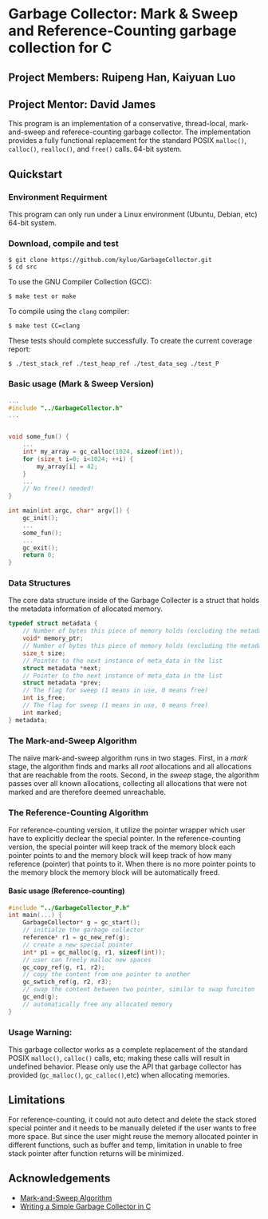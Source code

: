 <!-- # GarbageCollector

Define a struct
```
typedef struct {
    size_t size;  // Number of bytes this piece of memory holds (excluding the metadata size)
    struct _meta_data *next;  // Pointer to the next instance of meta_data in the list
    int marked;  // The flag for sweep
    void (*dtor)(void*);  // Corresponding Destructor
} metadata; 
```
which store memory and related information that user request

Define a struct
```
typedef struct {
    size_t size;  // number of total byte
    void* top_stack;  // starting stack to loop through to check
    size_t num_items;  // number of allocated objects
    size_t marked_items;  //number of marked itmes
    metadata* head;  // the root of metadata
} GarbageCollector;
```
which hold the neccesary informations for garbage collector

goal
====
loop through stack from beginning ``top_stack`` untill end (last variable where we call end) to decide if there is unreachable memmory address in heap:
mark all rechable memory and sweep all unreachable ones

undecided
=========
if data is unreachable:<br/>
ignore the unreachable memory and malloc new memory as user request<br/>
or<br/>
check if there is memory block that can be used for future memory request<br/> -->
# Garbage Collector: Mark & Sweep and Reference-Counting garbage collection for C
## Project Members: Ruipeng Han, Kaiyuan Luo
## Project Mentor: David James

This program is an implementation of a conservative, thread-local, mark-and-sweep and referece-counting
garbage collector. The implementation provides a fully functional replacement
for the standard POSIX `malloc()`, `calloc()`, `realloc()`, and `free()` calls. 64-bit system.

## Quickstart
### Environment Requirment
This program can only run under a Linux environment (Ubuntu, Debian, etc) 64-bit system.
### Download, compile and test

    $ git clone https://github.com/kyluo/GarbageCollector.git
    $ cd src
    
To use the GNU Compiler Collection (GCC):

    $ make test or make
    
To compile using the `clang` compiler:

    $ make test CC=clang
    
These tests should complete successfully. To create the current coverage report:

    $ ./test_stack_ref ./test_heap_ref ./test_data_seg ./test_P


### Basic usage (Mark & Sweep Version)

```c
...
#include "../GarbageCollector.h"
...


void some_fun() {
    ...
    int* my_array = gc_calloc(1024, sizeof(int));
    for (size_t i=0; i<1024; ++i) {
        my_array[i] = 42;
    }
    ...
    // No free() needed!
}

int main(int argc, char* argv[]) {
    gc_init();
    ...
    some_fun();
    ...
    gc_exit();
    return 0;
}
```

### Data Structures

The core data structure inside of the Garbage Collecter is a struct that holds the metadata information of
allocated memory. 

```c
typedef struct metadata {
    // Number of bytes this piece of memory holds (excluding the metadata size)
    void* memory_ptr;
    // Number of bytes this piece of memory holds (excluding the metadata size)
    size_t size;
    // Pointer to the next instance of meta_data in the list
    struct metadata *next;
    // Pointer to the next instance of meta_data in the list
    struct metadata *prev;
    // The flag for sweep (1 means in use, 0 means free)
    int is_free;
    // The flag for sweep (1 means in use, 0 means free)
    int marked;
} metadata;
```

### The Mark-and-Sweep Algorithm

The naïve mark-and-sweep algorithm runs in two stages. First, in a *mark*
stage, the algorithm finds and marks all *root* allocations and all allocations
that are reachable from the roots.  Second, in the *sweep* stage, the algorithm
passes over all known allocations, collecting all allocations that were not
marked and are therefore deemed unreachable.

### The Reference-Counting Algorithm
For reference-counting version, it utilize the pointer wrapper which user have to explicitly declear the special pointer.
In the reference-counting version, the special pointer will keep track of the memory block each pointer points to and 
the memory block will keep track of how many reference (pointer) that points to it. When there is no more pointer points to the memory block
the memory block will be automatically freed.

#### Basic usage (Reference-counting)
```c
#include "../GarbageCollector_P.h"
int main(...) {
    GarbageCollector* g = gc_start();
    // initialze the garbage collector
    reference* r1 = gc_new_ref(g);
    // create a new special pointer
    int* p1 = gc_malloc(g, r1, sizeof(int));
    // user can freely malloc new spaces
    gc_copy_ref(g, r1, r2);
    // copy the content from one pointer to another
    gc_swtich_ref(g, r2, r3);
    // swap the content between two pointer, similar to swap funciton
    gc_end(g);
    // automatically free any allocated memory 
}

```

### Usage Warning:
This garbage collector works as a complete replacement of the standard POSIX `malloc()`, `calloc()` calls, etc; making these calls will result in undefined behavior. Please only use the API that garbage collector has provided (`gc_malloc()`, `gc_calloc()`,etc) when allocating memories. 

## Limitations
For reference-counting, it could not auto detect and delete the stack stored special pointer and it needs to be manually deleted if the user wants to free more space.
But since the user might reuse the memory allocated pointer in different functions, such as buffer and temp, limitation in unable to free stack pointer after function
returns will be minimized.


<!-- ACKNOWLEDGEMENTS -->
## Acknowledgements
* [Mark-and-Sweep Algorithm](https://www.geeksforgeeks.org/mark-and-sweep-garbage-collection-algorithm/)
* [Writing a Simple Garbage Collector in C](https://maplant.com/gc.html#org8125f7d)
